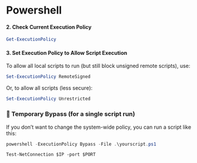 # Powershell

#### 2. **Check Current Execution Policy**
```powershell
Get-ExecutionPolicy
```

#### 3. **Set Execution Policy to Allow Script Execution**
To allow all local scripts to run (but still block unsigned remote scripts), use:
```powershell
Set-ExecutionPolicy RemoteSigned
```

Or, to allow all scripts (less secure):
```powershell
Set-ExecutionPolicy Unrestricted
```

### 🧪 Temporary Bypass (for a single script run)
If you don’t want to change the system-wide policy, you can run a script like this:
```powershell
powershell -ExecutionPolicy Bypass -File .\yourscript.ps1
```


```
Test-NetConnection $IP -port $PORT
```